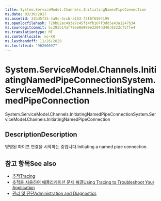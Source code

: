 ```yaml
---
title: System.ServiceModel.Channels.InitiatingNamedPipeConnection
ms.date: 03/30/2017
ms.assetid: 23bd5f35-4a9c-4ccb-a153-f3f6f6594199
ms.openlocfilehash: 72bb82ac493e7c45f14fb187f3dd5e43a1247b34
ms.sourcegitcommit: bc293b14af795e0e999e3304dd40c0222cf2ffe4
ms.translationtype: MT
ms.contentlocale: ko-KR
ms.lasthandoff: 11/26/2020
ms.locfileid: "96260697"
---
```

# <a name="systemservicemodelchannelsinitiatingnamedpipeconnection"></a><span data-ttu-id="d8abb-102">System.ServiceModel.Channels.InitiatingNamedPipeConnection</span><span class="sxs-lookup"><span data-stu-id="d8abb-102">System.ServiceModel.Channels.InitiatingNamedPipeConnection</span></span>

<span data-ttu-id="d8abb-103">System.ServiceModel.Channels.InitiatingNamedPipeConnection</span><span class="sxs-lookup"><span data-stu-id="d8abb-103">System.ServiceModel.Channels.InitiatingNamedPipeConnection</span></span>  
  
## <a name="description"></a><span data-ttu-id="d8abb-104">Description</span><span class="sxs-lookup"><span data-stu-id="d8abb-104">Description</span></span>  

 <span data-ttu-id="d8abb-105">명명된 파이프 연결을 시작하는 중입니다.</span><span class="sxs-lookup"><span data-stu-id="d8abb-105">Initiating a named pipe connection.</span></span>  
  
## <a name="see-also"></a><span data-ttu-id="d8abb-106">참고 항목</span><span class="sxs-lookup"><span data-stu-id="d8abb-106">See also</span></span>

- [<span data-ttu-id="d8abb-107">추적</span><span class="sxs-lookup"><span data-stu-id="d8abb-107">Tracing</span></span>](index.md)
- [<span data-ttu-id="d8abb-108">추적을 사용하여 애플리케이션 문제 해결</span><span class="sxs-lookup"><span data-stu-id="d8abb-108">Using Tracing to Troubleshoot Your Application</span></span>](using-tracing-to-troubleshoot-your-application.md)
- [<span data-ttu-id="d8abb-109">관리 및 진단</span><span class="sxs-lookup"><span data-stu-id="d8abb-109">Administration and Diagnostics</span></span>](../index.md)

